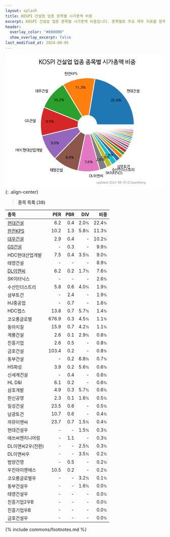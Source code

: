 ```yaml
---
layout: splash
title: KOSPI 건설업 업종 종목별 시가총액 비중
excerpt: KOSPI 건설업 업종 종목별 시가총액 비중입니다. 종목별로 주요 재무 지표를 함께 표시합니다.
header:
  overlay_color: "#800000"
  show_overlay_excerpt: false
last_modified_at: 2024-08-05
---
```



![KOSPI 건설업 업종 종목별 시가총액 비중](/stats/sector/images/kospi_업종_건설업_종목.png){: .align-center}


> **종목 목록 (38)**<a id="list"></a>

| **종목** | **PER** | **PBR** | **DIV** | **비중** |
| :------- | ------: | ------: | ------: | -------: |
| [현대건설](/000720/) | 6.2 | 0.4 | 2.0<small>%</small> | 22.4<small>%</small> |
| [한전KPS](/051600/) | 10.2 | 1.3 | 5.8<small>%</small> | 11.3<small>%</small> |
| [대우건설](/047040/) | 2.9 | 0.4 | - | 10.2<small>%</small> |
| [GS건설](/006360/) | - | 0.3 | - | 9.9<small>%</small> |
| HDC현대산업개발 | 7.5 | 0.4 | 3.5<small>%</small> | 9.0<small>%</small> |
| 태영건설 | - | - | - | 8.9<small>%</small> |
| [DL이앤씨](/375500/) | 6.2 | 0.2 | 1.7<small>%</small> | 7.6<small>%</small> |
| SK이터닉스 | - | - | - | 2.6<small>%</small> |
| 수산인더스트리 | 5.8 | 0.6 | 4.0<small>%</small> | 1.9<small>%</small> |
| 삼부토건 | - | 2.4 | - | 1.9<small>%</small> |
| HJ중공업 | - | 0.7 | - | 1.6<small>%</small> |
| HDC랩스 | 13.8 | 0.7 | 5.7<small>%</small> | 1.4<small>%</small> |
| 코오롱글로벌 | 676.9 | 0.3 | 4.5<small>%</small> | 1.1<small>%</small> |
| 동아지질 | 15.9 | 0.7 | 4.2<small>%</small> | 1.1<small>%</small> |
| 계룡건설 | 2.6 | 0.1 | 2.9<small>%</small> | 0.8<small>%</small> |
| 진흥기업 | 2.6 | 0.5 | - | 0.8<small>%</small> |
| 금호건설 | 103.4 | 0.2 | - | 0.8<small>%</small> |
| 동부건설 | - | 0.2 | 6.8<small>%</small> | 0.7<small>%</small> |
| HS화성 | 3.9 | 0.2 | 5.6<small>%</small> | 0.6<small>%</small> |
| 신세계건설 | - | 0.4 | - | 0.6<small>%</small> |
| HL D&I | 6.1 | 0.2 | - | 0.6<small>%</small> |
| 삼호개발 | 4.9 | 0.3 | 5.7<small>%</small> | 0.6<small>%</small> |
| 한신공영 | 2.3 | 0.1 | 1.6<small>%</small> | 0.5<small>%</small> |
| 일성건설 | 23.5 | 0.6 | - | 0.5<small>%</small> |
| 남광토건 | 10.7 | 0.6 | - | 0.4<small>%</small> |
| 까뮤이앤씨 | 23.7 | 0.7 | 1.5<small>%</small> | 0.4<small>%</small> |
| 현대건설우 | - | - | 1.5<small>%</small> | 0.3<small>%</small> |
| 에쓰씨엔지니어링 | - | 1.1 | - | 0.3<small>%</small> |
| DL이앤씨2우(전환) | - | - | 2.5<small>%</small> | 0.3<small>%</small> |
| DL이앤씨우 | - | - | 3.5<small>%</small> | 0.2<small>%</small> |
| 범양건영 | - | 0.5 | - | 0.2<small>%</small> |
| 우진아이엔에스 | 10.5 | 0.2 | - | 0.2<small>%</small> |
| 코오롱글로벌우 | - | - | 3.2<small>%</small> | 0.1<small>%</small> |
| 동부건설우 | - | - | 1.6<small>%</small> | 0.0<small>%</small> |
| 태영건설우 | - | - | - | 0.0<small>%</small> |
| 진흥기업2우B | - | - | - | 0.0<small>%</small> |
| 진흥기업우B | - | - | - | 0.0<small>%</small> |
| 금호건설우 | - | - | - | 0.0<small>%</small> |

{% include commons/footnotes.md %}